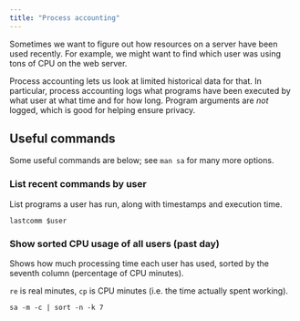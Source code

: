 ```yaml
---
title: "Process accounting"
---
```


Sometimes we want to figure out how resources on a server have been used
recently. For example, we might want to find which user was using tons of CPU
on the web server.

Process accounting lets us look at limited historical data for that. In
particular, process accounting logs what programs have been executed by what
user at what time and for how long. Program arguments are _not_ logged, which
is good for helping ensure privacy.

## Useful commands

Some useful commands are below; see `man sa` for many more options.

### List recent commands by user

List programs a user has run, along with timestamps and execution time.

    lastcomm $user

### Show sorted CPU usage of all users (past day)

Shows how much processing time each user has used, sorted by the seventh column
(percentage of CPU minutes).

`re` is real minutes, `cp` is CPU minutes (i.e. the time actually spent
working).

    sa -m -c | sort -n -k 7
